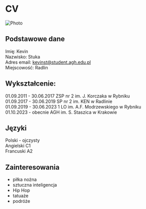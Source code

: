 # CV
![Photo](C:\Users\micro\Pictures\IMG_4078.HEIC)
## Podstawowe dane
Imię: Kevin <br>
Nazwisko: Stuka <br>
Adres email: kevinst@student.agh.edu.pl <br>
Miejscowość: Radlin
## Wykształcenie:
01.09.2011 - 30.06.2017 ZSP nr 2 im. J. Korczaka w Rybniku <br>
01.09.2017 - 30.06.2019 SP nr 2 im. KEN w Radlinie <br>
01.09.2019 - 30.06.2023 1 LO im. A.F. Modrzewskiego w Rybniku <br>
01.10.2023 - obecnie AGH im. S. Staszica w Krakowie
## Języki
Polski - ojczysty <br>
Angielski C1 <br>
Francuski A2
## Zainteresowania
- piłka nożna
- sztuczna inteligencja
- Hip Hop
- tatuaże
- podróże
